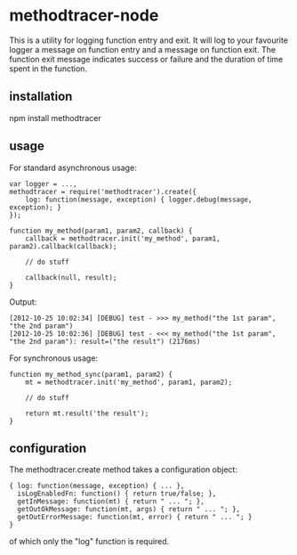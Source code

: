 # methodtracer-node

This is a utility for logging function entry and exit. It will log to your 
favourite logger a message on function entry and a message on function exit. The 
function exit message indicates success or failure and the duration of time 
spent in the function.

## installation

npm install methodtracer

## usage

For standard asynchronous usage:

    var logger = ...,
    methodtracer = require('methodtracer').create({ 
        log: function(message, exception) { logger.debug(message, exception); }
    });
    
    function my_method(param1, param2, callback) {
        callback = methodtracer.init('my_method', param1, param2).callback(callback);
        
        // do stuff
        
        callback(null, result);
    }

Output:

    [2012-10-25 10:02:34] [DEBUG] test - >>> my_method("the 1st param", "the 2nd param")
    [2012-10-25 10:02:36] [DEBUG] test - <<< my_method("the 1st param", "the 2nd param"): result=("the result") (2176ms)

For synchronous usage:

    function my_method_sync(param1, param2) {
        mt = methodtracer.init('my_method', param1, param2);
        
        // do stuff
        
        return mt.result('the result');
    }

## configuration

The methodtracer.create method takes a configuration object:

    { log: function(message, exception) { ... },
      isLogEnabledFn: function() { return true/false; },
      getInMessage: function(mt) { return " ... "; },
      getOutOkMessage: function(mt, args) { return " ... "; },
      getOutErrorMessage: function(mt, error) { return " ... "; }
    }
    
of which only the "log" function is required.
